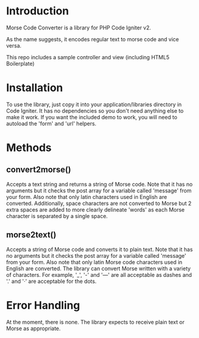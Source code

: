 Introduction
============

Morse Code Converter is a library for PHP Code Igniter v2.

As the name suggests, it encodes regular text to morse code and vice versa.

This repo includes a sample controller and view (including HTML5 Boilerplate)

Installation
============

To use the library, just copy it into your application/libraries directory in Code Igniter.  It has no dependencies so you don't need anything else to make it work.
If you want the included demo to work, you will need to autoload the 'form' and 'url' helpers.

Methods
=======

convert2morse()
--------------
Accepts a text string and returns a string of Morse code.  Note that it has no arguments
but it checks the post array for a variable called 'message' from your form. Also note
that only latin characters used in English are converted. Additionally, space characters
are not converted to Morse but 2 extra spaces are added to more clearly delineate 'words'
as each Morse character is separated by a single space.

morse2text()
------------
Accepts a string of Morse code and converts it to plain text.  Note that it has no arguments
but it checks the post array for a variable called 'message' from your form. Also note that
only latin Morse code characters used in English are converted. The library can convert Morse
written with a variety of characters.  For example, '_', '-' and '—' are all acceptable as
dashes and '.' and '·' are acceptable for the dots.

Error Handling
==============

At the moment, there is none. The library expects to receive plain text or Morse as
appropriate.